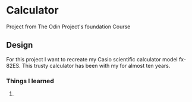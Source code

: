 # Calculator
Project from The Odin Project's foundation Course
## Design
For this project I want to recreate my Casio scientific calculator
model fx-82ES. This trusty calculator has been with my for almost ten years. 

### Things I learned
1) 

